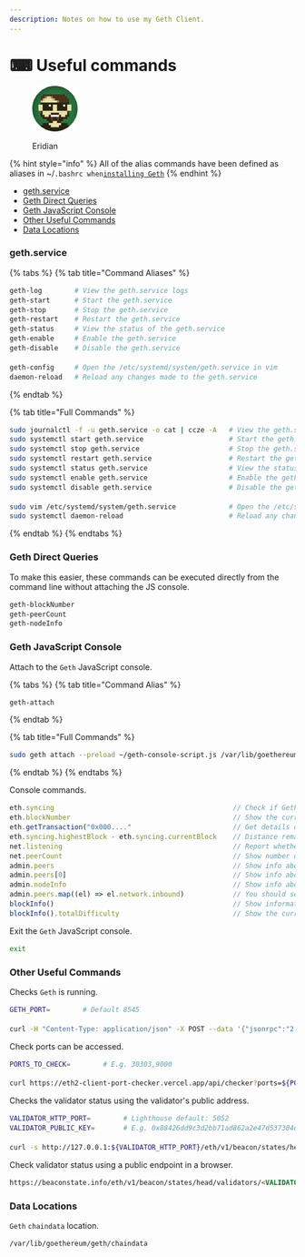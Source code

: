 ```yaml
---
description: Notes on how to use my Geth Client.
---
```


# ⌨ Useful commands

<figure><img src="https://raw.githubusercontent.com/DVStakers/docs/main/.gitbook/assets/Eridian.png" alt=""><figcaption><p>Eridian</p></figcaption></figure>

{% hint style="info" %}
All of the alias commands have been defined as aliases in \~/`.bashrc when`[`installing Geth`](../../client-software/geth/installation.md)
{% endhint %}

* [geth.service](useful-commands.md#geth.service)
* [Geth Direct Queries](useful-commands.md#geth-direct-queries)
* [Geth JavaScript Console](useful-commands.md#geth-javascript-console)
* [Other Useful Commands](useful-commands.md#other-useful-commands)
* [Data Locations](useful-commands.md#data-locations)

### geth.service

{% tabs %}
{% tab title="Command Aliases" %}
```bash
geth-log        # View the geth.service logs
geth-start      # Start the geth.service
geth-stop       # Stop the geth.service
geth-restart    # Restart the geth.service
geth-status     # View the status of the geth.service
geth-enable     # Enable the geth.service
geth-disable    # Disable the geth.service

geth-config     # Open the /etc/systemd/system/geth.service in vim
daemon-reload   # Reload any changes made to the geth.service
```
{% endtab %}

{% tab title="Full Commands" %}
```bash
sudo journalctl -f -u geth.service -o cat | ccze -A   # View the geth.service logs
sudo systemctl start geth.service                     # Start the geth.service
sudo systemctl stop geth.service                      # Stop the geth.service
sudo systemctl restart geth.service                   # Restart the geth.service
sudo systemctl status geth.service                    # View the status of the geth.service
sudo systemctl enable geth.service                    # Enable the geth.service
sudo systemctl disable geth.service                   # Disable the geth.service

sudo vim /etc/systemd/system/geth.service             # Open the /etc/systemd/system/geth.service in vim
sudo systemctl daemon-reload                          # Reload any changes made to the geth.service
```
{% endtab %}
{% endtabs %}

### Geth Direct Queries

To make this easier, these commands can be executed directly from the command line without attaching the JS console.

```bash
geth-blockNumber
geth-peerCount
geth-nodeInfo
```

### Geth JavaScript Console

Attach to the `Geth` JavaScript console.

{% tabs %}
{% tab title="Command Alias" %}
```bash
geth-attach
```
{% endtab %}

{% tab title="Full Commands" %}
```bash
sudo geth attach --preload ~/geth-console-script.js /var/lib/goethereum/geth.ipc
```
{% endtab %}
{% endtabs %}

Console commands.

```javascript
eth.syncing                                            // Check if Geth is syncing
eth.blockNumber                                        // Show the current block number
eth.getTransaction("0x000...."                         // Get details of a specific transaction
eth.syncing.highestBlock - eth.syncing.currentBlock    // Distance remaining to sync
net.listening                                          // Report whether the Geth node is listening for inbound requests
net.peerCount                                          // Show number of active peers
admin.peers                                            // Show info about all peers
admin.peers[0]                                         // Show info about specific peer
admin.nodeInfo                                         // Show info about your own node
admin.peers.map((el) => el.network.inbound)            // You should see both true and false values meaning that your node is discoverable in the P2P network. If you’re seeing only false, you probably did not publicly expose the TCP and UDP port
blockInfo()                                            // Show information about the current block
blockInfo().totalDifficulty                            // Show the current block total difficulty
```

Exit the `Geth` JavaScript console.

```bash
exit
```

### Other Useful Commands

Checks `Geth` is running.

```bash
GETH_PORT=        # Default 8545

curl -H "Content-Type: application/json" -X POST --data '{"jsonrpc":"2.0","method":"web3_clientVersion","params":[],"id":67}' http://localhost:${GETH_PORT}
```

Check ports can be accessed.

```bash
PORTS_TO_CHECK=        # E.g. 30303,9000

curl https://eth2-client-port-checker.vercel.app/api/checker?ports=${PORTS_TO_CHECK}
```

Checks the validator status using the validator's public address.

```bash
VALIDATOR_HTTP_PORT=        # Lighthouse default: 5052
VALIDATOR_PUBLIC_KEY=       # E.g. 0x88426dd9c3d2bb71ad862a2e47d537304de528e88f5164f6db6ec423f1f7ed24d050c27ae4df45b37d2a4931fc820edf

curl -s http://127.0.0.1:${VALIDATOR_HTTP_PORT}/eth/v1/beacon/states/head/validators/${VALIDATOR_PUBLIC_KEY} |jq
```

Check validator status using a public endpoint in a browser.

```html
https://beaconstate.info/eth/v1/beacon/states/head/validators/<VALIDATOR_PUBLIC_KEY>
```

### Data Locations

`Geth` `chaindata` location.

```
/var/lib/goethereum/geth/chaindata
```
